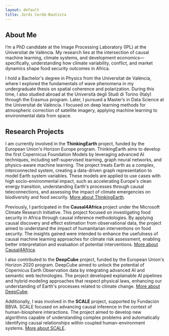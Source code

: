 ```yaml
---
layout: default
title: Jordi Cerdà-Bautista
---
```


<section class="sections">
<h1>About Me</h1>
<p>I’m a PhD candidate at the Image Processing Laboratory (IPL) at the Universitat de València. My research lies at the intersection of causal machine learning, climate systems, and development economics—specifically, understanding how climate variability, conflict, and market dynamics shape food security outcomes in Africa.</p>
  
<p>I hold a Bachelor's degree in Physics from the Universitat de València, where I explored the fundamentals of wave phenomena in my undergraduate thesis on spatial coherence and polarization. During this time, I also studied abroad at the Università degli Studi di Torino (Italy) through the Erasmus program. Later, I pursued a Master’s in Data Science at the Universitat de València. I focused on deep learning methods for atmospheric correction of satellite imagery, applying machine learning to environmental data from space.</p>

<h2>Research Projects</h2>

  <p>I am currently involved in the <strong>ThinkingEarth</strong> project, funded by the European Union's Horizon Europe program. ThinkingEarth aims to develop the first Copernicus Foundation Models by leveraging advanced AI techniques, including self-supervised learning, graph neural networks, and physics-aware machine learning. The project treats Earth as a complex, interconnected system, creating a data-driven graph representation to model Earth system variables. These models are applied to use cases with high socio-environmental impact, such as accelerating Europe's clean energy transition, understanding Earth's processes through causal teleconnections, and assessing the impact of climate emergencies on biodiversity and food security. <a class="publication-link" href="https://thinking-earth.eu" target="_blank">More about ThinkingEarth</a>.</p>

  <p>Previously, I participated in the <strong>Causal4Africa</strong> project under the Microsoft Climate Research Initiative. This project focused on investigating food security in Africa through causal inference methodologies. By applying causal discovery and effect estimation from observational data, the project aimed to understand the impact of humanitarian interventions on food security. The insights gained were intended to enhance the usefulness of causal machine learning approaches for climate risk assessment, enabling better interpretation and evaluation of potential interventions. <a class="publication-link" href="https://www.microsoft.com/en-us/research/collaboration/microsoft-climate-research-initiative/projects" target="_blank">More about Causal4Africa</a>.</p>

  <p>I also contributed to the <strong>DeepCube</strong> project, funded by the European Union's Horizon 2020 program. DeepCube aimed to unlock the potential of Copernicus Earth Observation data by integrating advanced AI and semantic web technologies. The project developed explainable AI pipelines and hybrid modeling approaches that respect physical laws, enhancing our understanding of Earth's processes related to climate change. <a class="publication-link" href="https://deepcube-h2020.eu" target="_blank">More about DeepCube</a>.</p>

  <p>Additionally, I was involved in the <strong>SCALE</strong> project, supported by Fundación BBVA. SCALE focused on advancing causal inference in the context of human-biosphere interactions. The project aimed to develop new algorithms capable of understanding complex problems and automatically identifying causal relationships within coupled human-environment systems. <a class="publication-link" href="https://www.uv.es/uvweb/uv-news/en/news/university-valencia-gets-three-grants-bbva-foundation-cutting-edge-scientific-research-teams-1285973304159/Novetat.html?id=1286125359490&plantilla=UV_Noticies%2FPage%2FTPGDetaillNews" target="_blank">More about SCALE</a>.</p>


</section>  
